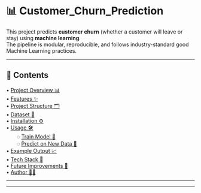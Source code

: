 # 📊 Customer_Churn_Prediction
This project predicts **customer churn** (whether a customer will leave or stay) using **machine learning**.  
The pipeline is modular, reproducible, and follows industry-standard good Machine Learning practices.

---

## 📑 Contents
 
 • [Project Overview 📊](#-project-overview-)  
• [Features ✨](#-features-)  
• [Project Structure 🗂️](#-project-structure-)  
• [Dataset 📂](#-dataset-)  
• [Installation ⚙️](#️-installation-)  
• [Usage 🛠️](#-usage-)  
  ◌ [Train Model 🔧](#train-model-)  
  ◌ [Predict on New Data 📡](#predict-on-new-data-)  
• [Example Output 📈](#-example-output-)  
• [Tech Stack 🧰](#-tech-stack-)  
• [Future Improvements 🚀](#-future-improvements-)  
• [Author 👨‍💻](#-author-)  

---



---

